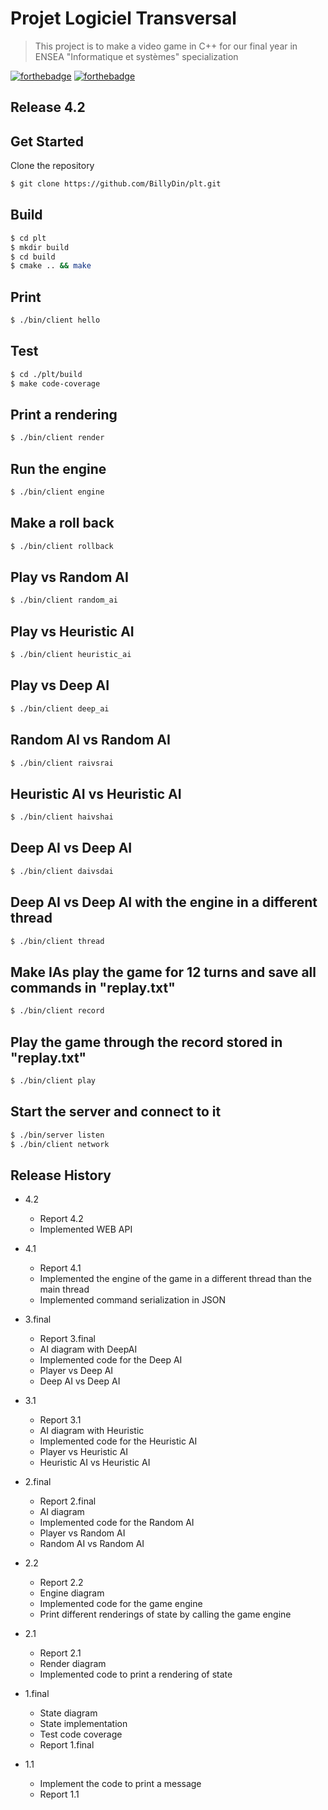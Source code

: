 # Projet Logiciel Transversal 

> This project is to make a video game in C++ for our final year in ENSEA "Informatique et systèmes" specialization

[![forthebadge](https://forthebadge.com/images/badges/made-with-c-plus-plus.svg)](https://forthebadge.com)
[![forthebadge](https://forthebadge.com/images/badges/built-with-love.svg)](https://forthebadge.com)

## Release 4.2

## Get Started

Clone the repository
```sh 
$ git clone https://github.com/BillyDin/plt.git
```

## Build

```sh
$ cd plt
$ mkdir build
$ cd build
$ cmake .. && make
```

## Print

```sh
$ ./bin/client hello
```

## Test

```sh
$ cd ./plt/build
$ make code-coverage
```

## Print a rendering

```sh
$ ./bin/client render
```

## Run the engine

```sh
$ ./bin/client engine
```

## Make a roll back

```sh
$ ./bin/client rollback
```

## Play vs Random AI

```sh
$ ./bin/client random_ai
```
## Play vs Heuristic AI

```sh
$ ./bin/client heuristic_ai
```
## Play vs Deep AI

```sh
$ ./bin/client deep_ai
```

## Random AI vs Random AI

```sh
$ ./bin/client raivsrai
```
## Heuristic AI vs Heuristic AI

```sh
$ ./bin/client haivshai
```
## Deep AI vs Deep AI

```sh
$ ./bin/client daivsdai
```

## Deep AI vs Deep AI with the engine in a different thread
```sh
$ ./bin/client thread
```

## Make IAs play the game for 12 turns and save all commands in "replay.txt"
```sh
$ ./bin/client record
```

## Play the game through the record stored in "replay.txt"
```sh
$ ./bin/client play
```

## Start the server and connect to it
```sh
$ ./bin/server listen
$ ./bin/client network
```


## Release History

* 4.2
    * Report 4.2
    * Implemented WEB API


* 4.1
    * Report 4.1
    * Implemented the engine of the game in a different thread than the main thread
    * Implemented command serialization in JSON

* 3.final
    * Report 3.final
    * AI diagram with DeepAI
    * Implemented code for the Deep AI
    * Player vs Deep AI
    * Deep AI vs Deep AI

* 3.1
    * Report 3.1
    * AI diagram with Heuristic
    * Implemented code for the Heuristic AI
    * Player vs Heuristic AI
    * Heuristic AI vs Heuristic AI

* 2.final
    * Report 2.final
    * AI diagram
    * Implemented code for the Random AI
    * Player vs Random AI
    * Random AI vs Random AI

* 2.2
    * Report 2.2
    * Engine diagram
    * Implemented code for the game engine
    * Print different renderings of state by calling the game engine 

* 2.1
    * Report 2.1
    * Render diagram
    * Implemented code to print a rendering of state

* 1.final
    * State diagram 
    * State implementation
    * Test code coverage
    * Report 1.final

* 1.1
    * Implement the code to print a message
    * Report 1.1

